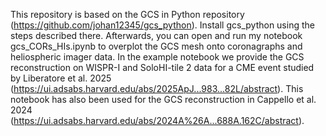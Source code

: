 This repository is based on the GCS in Python repository (https://github.com/johan12345/gcs_python).
Install gcs_python using the steps described there. 
Afterwards, you can open and run my notebook gcs_CORs_HIs.ipynb to overplot the GCS mesh onto coronagraphs and heliospheric imager data. In the example notebook we provide the GCS reconstruction on WISPR-I and SoloHI-tile 2 data for a CME event studied by Liberatore et al. 2025 (https://ui.adsabs.harvard.edu/abs/2025ApJ...983...82L/abstract). This notebook has also been used for the GCS reconstruction in Cappello et al. 2024 (https://ui.adsabs.harvard.edu/abs/2024A%26A...688A.162C/abstract).



